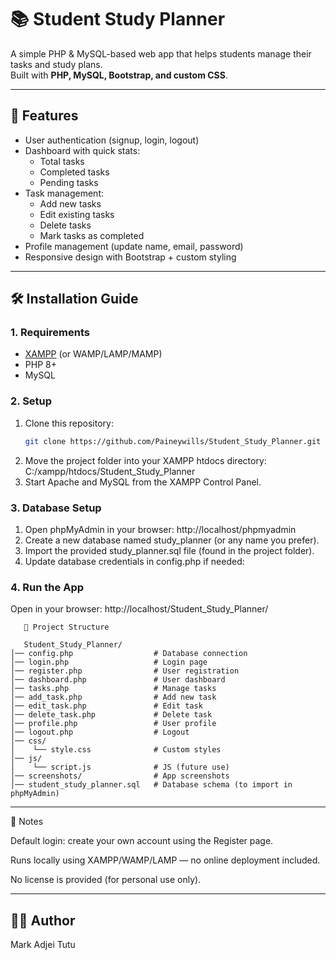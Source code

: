 # 📚 Student Study Planner

A simple PHP & MySQL-based web app that helps students manage their tasks and study plans.  
Built with **PHP, MySQL, Bootstrap, and custom CSS**.

---

## 🚀 Features
- User authentication (signup, login, logout)
- Dashboard with quick stats:
  - Total tasks
  - Completed tasks
  - Pending tasks
- Task management:
  - Add new tasks
  - Edit existing tasks
  - Delete tasks
  - Mark tasks as completed
- Profile management (update name, email, password)
- Responsive design with Bootstrap + custom styling

---

## 🛠️ Installation Guide

### 1. Requirements
- [XAMPP](https://www.apachefriends.org/) (or WAMP/LAMP/MAMP)
- PHP 8+
- MySQL

### 2. Setup
1. Clone this repository:
   ```bash
   git clone https://github.com/Paineywills/Student_Study_Planner.git
2. Move the project folder into your XAMPP htdocs directory:
   C:/xampp/htdocs/Student_Study_Planner
3. Start Apache and MySQL from the XAMPP Control Panel.

### 3. Database Setup
1. Open phpMyAdmin in your browser:
   http://localhost/phpmyadmin
2. Create a new database named study_planner (or any name you prefer).
3. Import the provided study_planner.sql
 file (found in the project folder).
4. Update database credentials in config.php if needed:

### 4. Run the App
   Open in your browser: http://localhost/Student_Study_Planner/

```   
   📂 Project Structure

   Student_Study_Planner/
│── config.php                  # Database connection
│── login.php                   # Login page
│── register.php                # User registration
│── dashboard.php               # User dashboard
│── tasks.php                   # Manage tasks
│── add_task.php                # Add new task
│── edit_task.php               # Edit task
│── delete_task.php             # Delete task
│── profile.php                 # User profile
│── logout.php                  # Logout
│── css/
│    └── style.css              # Custom styles
│── js/
│    └── script.js              # JS (future use)
│── screenshots/                # App screenshots
│── student_study_planner.sql   # Database schema (to import in phpMyAdmin)
```
----

📌 Notes

Default login: create your own account using the Register page.

Runs locally using XAMPP/WAMP/LAMP — no online deployment included.

No license is provided (for personal use only).

----

## 👨‍💻 Author

Mark Adjei Tutu
